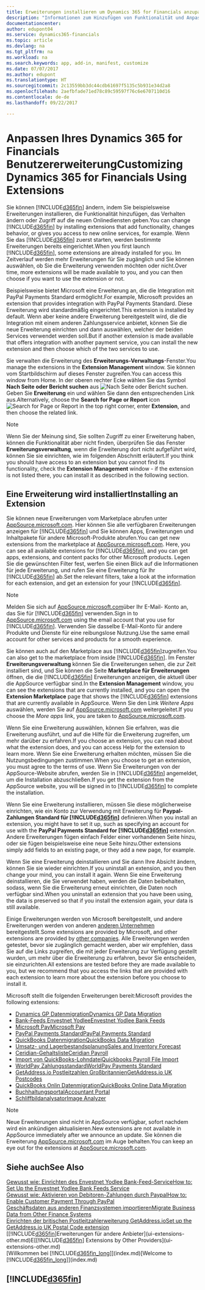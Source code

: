 ```yaml
---
title: Erweiterungen installieren um Dynamics 365 for Financials anzupassen | Microsoft Docs
description: "Informationen zum Hinzufügen von Funktionalität und Anpassungen für Dynamics 365 for Financials erhalten durch die Installation von Erweiterungen."
documentationcenter: 
author: edupont04
ms.service: dynamics365-financials
ms.topic: article
ms.devlang: na
ms.tgt_pltfrm: na
ms.workload: na
ms.search.keywords: app, add-in, manifest, customize
ms.date: 07/07/2017
ms.author: edupont
ms.translationtype: HT
ms.sourcegitcommit: 2c13559bb3dc44cdb61697f5135c5b931e34d2a8
ms.openlocfilehash: 2aefbfade71ed78c89c59597f76c6e6707110d16
ms.contentlocale: de-de
ms.lasthandoff: 09/22/2017

---
```

# <a name="customizing-dynamics-365-for-financials-using-extensions"></a><span data-ttu-id="136e9-103">Anpassen Ihres Dynamics 365 for Financials Benutzererweiterung</span><span class="sxs-lookup"><span data-stu-id="136e9-103">Customizing Dynamics 365 for Financials Using Extensions</span></span>
<span data-ttu-id="136e9-104">Sie können [!INCLUDE[d365fin](includes/d365fin_md.md)] ändern, indem Sie beispielsweise Erweiterungen installieren, die Funktionalität hinzufügen, das Verhalten ändern oder Zugriff auf die neuen Onlinediensten geben.</span><span class="sxs-lookup"><span data-stu-id="136e9-104">You can change [!INCLUDE[d365fin](includes/d365fin_md.md)] by installing extensions that add functionality, changes behavior, or gives you access to new online services, for example.</span></span>
<span data-ttu-id="136e9-105">Wenn Sie das [!INCLUDE[d365fin](includes/d365fin_md.md)] zuerst starten, werden bestimmte Erweiterungen bereits eingerichtet.</span><span class="sxs-lookup"><span data-stu-id="136e9-105">When you first launch [!INCLUDE[d365fin](includes/d365fin_md.md)], some extensions are already installed for you.</span></span> <span data-ttu-id="136e9-106">Im Zeitverlauf werden mehr Erweiterungen für Sie zugänglich und Sie können auswählen, ob Sie die Erweiterung verwenden möchten oder nicht.</span><span class="sxs-lookup"><span data-stu-id="136e9-106">Over time, more extensions will be made available to you, and you can then choose if you want to use the extension or not.</span></span>

<span data-ttu-id="136e9-107">Beispielsweise bietet Microsoft eine Erweiterung an, die die Integration mit PayPal Payments Standard ermöglicht.</span><span class="sxs-lookup"><span data-stu-id="136e9-107">For example, Microsoft provides an extension that provides integration with PayPal Payments Standard.</span></span> <span data-ttu-id="136e9-108">Diese Erweiterung wird standardmäßig eingerichtet.</span><span class="sxs-lookup"><span data-stu-id="136e9-108">This extension is installed by default.</span></span>
<span data-ttu-id="136e9-109">Wenn aber keine andere Erweiterung bereitgestellt wird, die die Integration mit einem anderen Zahlungsservice anbietet, können Sie die neue Erweiterung einrichten und dann auswählen, welcher der beiden Services verwendet werden soll.</span><span class="sxs-lookup"><span data-stu-id="136e9-109">But if another extension is made available that offers integration with another payment service, you can install the new extension and then choose which of the two services to use.</span></span>  

<span data-ttu-id="136e9-110">Sie verwalten die Erweiterung des **Erweiterungs-Verwaltungs**-Fenster.</span><span class="sxs-lookup"><span data-stu-id="136e9-110">You manage the extensions in the **Extension Management** window.</span></span> <span data-ttu-id="136e9-111">Sie können vom Startbildschirm auf dieses Fenster zugreifen.</span><span class="sxs-lookup"><span data-stu-id="136e9-111">You can access this window from Home.</span></span> <span data-ttu-id="136e9-112">In der oberen rechter Ecke wählen Sie das Symbol **Nach Seite oder Bericht suchen** aus ![Nach Seite oder Bericht suchen](media/ui-search/search_small.png "Symbol nach Seite oder Bericht suchen"). Geben Sie **Erweiterung** ein und wählen Sie dann den entsprechenden Link aus.</span><span class="sxs-lookup"><span data-stu-id="136e9-112">Alternatively, choose the **Search for Page or Report** icon ![Search for Page or Report](media/ui-search/search_small.png "Search for Page or Report icon") in the top right corner, enter **Extension**, and then choose the related link.</span></span>  

> [!NOTE]  
>   <span data-ttu-id="136e9-113">Wenn Sie der Meinung sind, Sie sollten Zugriff zu einer Erweiterung haben, können die Funktionalität aber nicht finden, überprüfen Sie das Fenster **Erweiterungsverwaltung**, wenn die Erweiterung dort nicht aufgeführt wird, können Sie sie einrichten, wie im folgenden Abschnitt erläutert.</span><span class="sxs-lookup"><span data-stu-id="136e9-113">If you think you should have access to an extension but you cannot find its functionality, check the **Extension Management** window - if the extension is not listed there, you can install it as described in the following section.</span></span>  

## <a name="installing-an-extension"></a><span data-ttu-id="136e9-114">Eine Erweiterung wird installiert</span><span class="sxs-lookup"><span data-stu-id="136e9-114">Installing an Extension</span></span>
<span data-ttu-id="136e9-115">Sie können neue Erweiterungen vom Marketplace abrufen unter [AppSource.microsoft.com](https://appsource.microsoft.com/en-us/marketplace/apps?product=dynamics-365%3Bdynamics-365-for-financials&page=1). Hier können Sie alle verfügbaren Erweiterungen anzeigen für [!INCLUDE[d365fin](includes/d365fin_md.md)] und Sie können Apps, Erweiterungen und Inhaltpakete für andere Microsoft-Produkte abrufen.</span><span class="sxs-lookup"><span data-stu-id="136e9-115">You can get new extensions from the marketplace at [AppSource.microsoft.com](https://appsource.microsoft.com/en-us/marketplace/apps?product=dynamics-365%3Bdynamics-365-for-financials&page=1). Here, you can see all available extensions for [!INCLUDE[d365fin](includes/d365fin_md.md)], and you can get apps, extensions, and content packs for other Microsoft products.</span></span> <span data-ttu-id="136e9-116">Legen Sie die gewünschten Filter fest, werfen Sie einen Blick auf die Informationen für jede Erweiterung, und rufen Sie eine Erweiterung für Ihr [!INCLUDE[d365fin](includes/d365fin_md.md)] ab.</span><span class="sxs-lookup"><span data-stu-id="136e9-116">Set the relevant filters, take a look at the information for each extension, and get an extension for your [!INCLUDE[d365fin](includes/d365fin_md.md)].</span></span>  
> [!NOTE]  
>   <span data-ttu-id="136e9-117">Melden Sie sich auf [AppSource.microsoft.com](https://appsource.microsoft.com/)über Ihr E-Mail- Konto an, das Sie für [!INCLUDE[d365fin](includes/d365fin_md.md)] verwenden.</span><span class="sxs-lookup"><span data-stu-id="136e9-117">Sign in to [AppSource.microsoft.com](https://appsource.microsoft.com/) using the email account that you use for [!INCLUDE[d365fin](includes/d365fin_md.md)].</span></span> <span data-ttu-id="136e9-118">Verwenden Sie dasselbe E-Mail-Konto für andere Produkte und Dienste für eine reibungslose Nutzung.</span><span class="sxs-lookup"><span data-stu-id="136e9-118">Use the same email account for other services and products for a smooth experience.</span></span>  

<span data-ttu-id="136e9-119">Sie können auch auf den Marketplace aus [!INCLUDE[d365fin](includes/d365fin_md.md)]zugreifen.</span><span class="sxs-lookup"><span data-stu-id="136e9-119">You can also get to the marketplace from inside [!INCLUDE[d365fin](includes/d365fin_md.md)].</span></span> <span data-ttu-id="136e9-120">Im Fenster **Erweiterungsverwaltung** können Sie die Erweiterungen sehen, die zur Zeit installiert sind, und Sie können die Seite **Marketplace für Erweiterungen** öffnen, die die [!INCLUDE[d365fin](includes/d365fin_md.md)] Erweiterungen anzeigen, die aktuell über die AppSource verfügbar sind.</span><span class="sxs-lookup"><span data-stu-id="136e9-120">In the **Extension Management** window, you can see the extensions that are currently installed, and you can open the **Extension Marketplace** page that shows the [!INCLUDE[d365fin](includes/d365fin_md.md)] extensions that are currently available in AppSource.</span></span> <span data-ttu-id="136e9-121">Wenn Sie den Link *Weitere Apps* auswählen, werden Sie auf [AppSource.microsoft.com](https://appsource.microsoft.com/en-us/marketplace/apps?product=dynamics-365%3Bdynamics-365-for-financials&page=1) weitergeleitet.</span><span class="sxs-lookup"><span data-stu-id="136e9-121">If you choose the *More apps* link, you are taken to [AppSource.microsoft.com](https://appsource.microsoft.com/en-us/marketplace/apps?product=dynamics-365%3Bdynamics-365-for-financials&page=1).</span></span>  

<span data-ttu-id="136e9-122">Wenn Sie eine Erweiterung auswählen, können Sie erfahren, was die Erweiterung ausführt, und auf die Hilfe für die Erweiterung zugreifen, um mehr darüber zu erfahren.</span><span class="sxs-lookup"><span data-stu-id="136e9-122">If you choose an extension, you can read about what the extension does, and you can access Help for the extension to learn more.</span></span> <span data-ttu-id="136e9-123">Wenn Sie eine Erweiterung erhalten möchten, müssen Sie die Nutzungsbedingungen zustimmen.</span><span class="sxs-lookup"><span data-stu-id="136e9-123">When you choose to get an extension, you must agree to the terms of use.</span></span> <span data-ttu-id="136e9-124">Wenn Sie Erweiterungen von der AppSource-Website abrufen, werden Sie in [!INCLUDE[d365fin](includes/d365fin_md.md)] angemeldet, um die Installation abzuschließen.</span><span class="sxs-lookup"><span data-stu-id="136e9-124">If you get the extension from the AppSource website, you will be signed in to [!INCLUDE[d365fin](includes/d365fin_md.md)] to complete the installation.</span></span>  

<span data-ttu-id="136e9-125">Wenn Sie eine Erweiterung installieren, müssen Sie diese möglicherweise einrichten, wie ein Konto zur Verwendung mit Erweiterung für **Paypal-Zahlungen Standard für [!INCLUDE[d365fin](includes/d365fin_md.md)]** definieren.</span><span class="sxs-lookup"><span data-stu-id="136e9-125">When you install an extension, you might have to set it up, such as specifying an account for use with the **PayPal Payments Standard for [!INCLUDE[d365fin](includes/d365fin_md.md)]** extension.</span></span>
<span data-ttu-id="136e9-126">Andere Erweiterungen fügen einfach Felder einer vorhandenen Seite hinzu, oder sie fügen beispielsweise eine neue Seite hinzu.</span><span class="sxs-lookup"><span data-stu-id="136e9-126">Other extensions simply add fields to an existing page, or they add a new page, for example.</span></span>   

<span data-ttu-id="136e9-127">Wenn Sie eine Erweiterung deinstallieren und Sie dann Ihre Absicht ändern, können Sie sie wieder einrichten.</span><span class="sxs-lookup"><span data-stu-id="136e9-127">If you uninstall an extension, and you then change your mind, you can install it again.</span></span> <span data-ttu-id="136e9-128">Wenn Sie eine Erweiterung deinstallieren, die Sie verwendet haben, werden die Daten beibehalten, sodass, wenn Sie die Erweiterung erneut einrichten, die Daten noch verfügbar sind.</span><span class="sxs-lookup"><span data-stu-id="136e9-128">When you uninstall an extension that you have been using, the data is preserved so that if you install the extension again, your data is still available.</span></span>  

<span data-ttu-id="136e9-129">Einige Erweiterungen werden von Microsoft bereitgestellt, und andere Erweiterungen werden von anderen [anderen Unternehmen](ui-extensions-other.md) bereitgestellt.</span><span class="sxs-lookup"><span data-stu-id="136e9-129">Some extensions are provided by Microsoft, and other extensions are provided by [other companies](ui-extensions-other.md).</span></span> <span data-ttu-id="136e9-130">Alle Erweiterungen werden getestet, bevor sie zugänglich gemacht werden, aber wir empfehlen, dass Sie auf die Links zugreifen, die mit jeder Erweiterung zur Verfügung gestellt wurden, um mehr über die Erweiterung zu erfahren, bevor Sie entscheiden, sie einzurichten.</span><span class="sxs-lookup"><span data-stu-id="136e9-130">All extensions are tested before they are made available to you, but we recommend that you access the links that are provided with each extension to learn more about the extension before you choose to install it.</span></span>  

<span data-ttu-id="136e9-131">Microsoft stellt die folgenden Erweiterungen bereit:</span><span class="sxs-lookup"><span data-stu-id="136e9-131">Microsoft provides the following extensions:</span></span>  

* [<span data-ttu-id="136e9-132">Dynamics GP Datenmigration</span><span class="sxs-lookup"><span data-stu-id="136e9-132">Dynamics GP Data Migration</span></span>](ui-extensions-dynamicsgp-data-migration.md)  
* [<span data-ttu-id="136e9-133">Bank-Feeds Envestnet Yodlee</span><span class="sxs-lookup"><span data-stu-id="136e9-133">Envestnet Yodlee Bank Feeds</span></span>](ui-extensions-yodlee-bank-feeds.md)  
* [<span data-ttu-id="136e9-134">Microsoft Pay</span><span class="sxs-lookup"><span data-stu-id="136e9-134">Microsoft Pay</span></span>](ui-extensions-microsoft-pay-payments.md)
* [<span data-ttu-id="136e9-135">PayPal Payments Standard</span><span class="sxs-lookup"><span data-stu-id="136e9-135">PayPal Payments Standard</span></span>](ui-extensions-paypal-payments-standard.md)  
* [<span data-ttu-id="136e9-136">QuickBooks Datenmigration</span><span class="sxs-lookup"><span data-stu-id="136e9-136">QuickBooks Data Migration</span></span>](ui-extensions-quickbooks-data-migration.md)  
* [<span data-ttu-id="136e9-137">Umsatz- und Lagerbestandsplanung</span><span class="sxs-lookup"><span data-stu-id="136e9-137">Sales and Inventory Forecast</span></span>](ui-extensions-sales-forecast.md)  
* [<span data-ttu-id="136e9-138">Ceridian-Gehaltsliste</span><span class="sxs-lookup"><span data-stu-id="136e9-138">Ceridian Payroll</span></span>](ui-extensions-ceridian-payroll.md)  
* [<span data-ttu-id="136e9-139">Import von QuickBooks-Lohndatei</span><span class="sxs-lookup"><span data-stu-id="136e9-139">Quickbooks Payroll File Import</span></span>](ui-extensions-quickbooks-payroll.md)  
* [<span data-ttu-id="136e9-140">WorldPay Zahlungsstandard</span><span class="sxs-lookup"><span data-stu-id="136e9-140">WorldPay Payments Standard</span></span>](ui-extensions-worldpay-payments-standard.md)
* [<span data-ttu-id="136e9-141">GetAddress.io Postleitzahlen Großbritannien</span><span class="sxs-lookup"><span data-stu-id="136e9-141">GetAddress.io UK Postcodes</span></span>](ui-extensions-getaddressio.md)
* [<span data-ttu-id="136e9-142">QuickBooks Onlin Datenmigration</span><span class="sxs-lookup"><span data-stu-id="136e9-142">QuickBooks Online Data Migration</span></span>](ui-extensions-quickbooks-online-data-migration.md)
* [<span data-ttu-id="136e9-143">Buchhaltungsportal</span><span class="sxs-lookup"><span data-stu-id="136e9-143">Accountant Portal</span></span>](ui-extensions-accountant-portal.md)  
* [<span data-ttu-id="136e9-144">Schliffbildanalysator</span><span class="sxs-lookup"><span data-stu-id="136e9-144">Image Analyzer</span></span>](ui-extensions-image-analyzer.md)

> [!NOTE]  
>  <span data-ttu-id="136e9-145">Neue Erweiterungen sind nicht in AppSource verfügbar, sofort nachdem wird ein ankündigen aktualisieren.</span><span class="sxs-lookup"><span data-stu-id="136e9-145">New extensions are not available in AppSource immediately after we announce an update.</span></span> <span data-ttu-id="136e9-146">Sie können die Erweiterung [AppSource.microsoft.com](https://appsource.microsoft.com/en-us/marketplace/apps?product=dynamics-365%3Bdynamics-365-for-financials&page=1) im Auge behalten.</span><span class="sxs-lookup"><span data-stu-id="136e9-146">You can keep an eye out for the extensions at  [AppSource.microsoft.com](https://appsource.microsoft.com/en-us/marketplace/apps?product=dynamics-365%3Bdynamics-365-for-financials&page=1).</span></span>

## <a name="see-also"></a><span data-ttu-id="136e9-147">Siehe auch</span><span class="sxs-lookup"><span data-stu-id="136e9-147">See Also</span></span>
[<span data-ttu-id="136e9-148">Gewusst wie: Einrichten des Envestnet Yodlee Bank-Feed-Service</span><span class="sxs-lookup"><span data-stu-id="136e9-148">How to: Set Up the Envestnet Yodlee Bank Feeds Service</span></span>](bank-how-setup-bank-statement-service.md)  
[<span data-ttu-id="136e9-149">Gewusst wie: Aktivieren von Debitoren-Zahlungen durch Paypal</span><span class="sxs-lookup"><span data-stu-id="136e9-149">How to: Enable Customer Payment Through PayPal</span></span>](sales-how-enable-payment-service-extensions.md)  
[<span data-ttu-id="136e9-150">Geschäftsdaten aus anderen Finanzsystemen importieren</span><span class="sxs-lookup"><span data-stu-id="136e9-150">Migrate Business Data from Other Finance Systems</span></span>](upload-data.md)  
[<span data-ttu-id="136e9-151">Einrichten der britischen Postleitzahlerweiterung GetAddress.io</span><span class="sxs-lookup"><span data-stu-id="136e9-151">Set up the GetAddress.io UK Postal Code extension</span></span>](LocalFunctionality/UnitedKingdom/uk-setup-postal-code-service.md)  
<span data-ttu-id="136e9-152">[[!INCLUDE[d365fin](includes/d365fin_md.md)]Erweiterungen für andere Anbieter](ui-extensions-other.md)E</span><span class="sxs-lookup"><span data-stu-id="136e9-152">[[!INCLUDE[d365fin](includes/d365fin_md.md)] Extensions by Other Providers](ui-extensions-other.md)</span></span>  
<span data-ttu-id="136e9-153">[Willkommen bei [!INCLUDE[d365fin_long](includes/d365fin_long_md.md)]](index.md)</span><span class="sxs-lookup"><span data-stu-id="136e9-153">[Welcome to [!INCLUDE[d365fin_long](includes/d365fin_long_md.md)]](index.md)</span></span>  

## [!INCLUDE[d365fin](includes/free_trial_md.md)]

